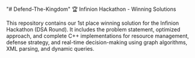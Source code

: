 "# Defend-The-Kingdom" 
🏆 Infinion Hackathon - Winning Solutions

This repository contains our 1st place winning solution for the Infinion Hackathon (DSA Round). It includes the problem statement, optimized approach, and complete C++ implementations for resource management, defense strategy, and real-time decision-making using graph algorithms, XML parsing, and dynamic queries.
